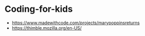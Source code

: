 # Coding-for-kids

* https://www.madewithcode.com/projects/marypoppinsreturns
* https://thimble.mozilla.org/en-US/